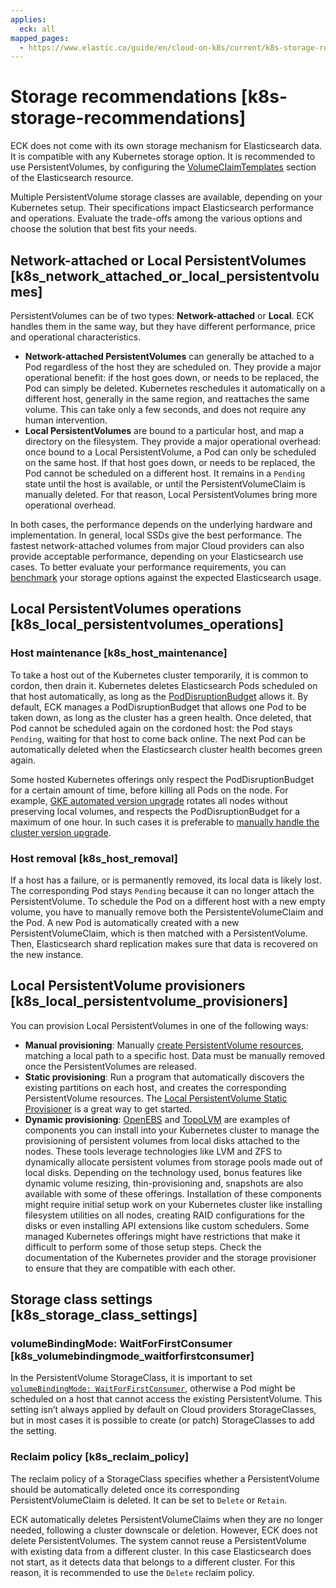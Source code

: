 ```yaml
---
applies:
  eck: all
mapped_pages:
  - https://www.elastic.co/guide/en/cloud-on-k8s/current/k8s-storage-recommendations.html
---
```


# Storage recommendations [k8s-storage-recommendations]

ECK does not come with its own storage mechanism for Elasticsearch data. It is compatible with any Kubernetes storage option. It is recommended to use PersistentVolumes, by configuring the [VolumeClaimTemplates](volume-claim-templates.md) section of the Elasticsearch resource.

Multiple PersistentVolume storage classes are available, depending on your Kubernetes setup. Their specifications impact Elasticsearch performance and operations. Evaluate the trade-offs among the various options and choose the solution that best fits your needs.


## Network-attached or Local PersistentVolumes [k8s_network_attached_or_local_persistentvolumes]

PersistentVolumes can be of two types: **Network-attached** or **Local**. ECK handles them in the same way, but they have different performance, price and operational characteristics.

* **Network-attached PersistentVolumes** can generally be attached to a Pod regardless of the host they are scheduled on. They provide a major operational benefit: if the host goes down, or needs to be replaced, the Pod can simply be deleted. Kubernetes reschedules it automatically on a different host, generally in the same region, and reattaches the same volume. This can take only a few seconds, and does not require any human intervention.
* **Local PersistentVolumes** are bound to a particular host, and map a directory on the filesystem. They provide a major operational overhead: once bound to a Local PersistentVolume, a Pod can only be scheduled on the same host. If that host goes down, or needs to be replaced, the Pod cannot be scheduled on a different host. It remains in a `Pending` state until the host is available, or until the PersistentVolumeClaim is manually deleted. For that reason, Local PersistentVolumes bring more operational overhead.

In both cases, the performance depends on the underlying hardware and implementation. In general, local SSDs give the best performance. The fastest network-attached volumes from major Cloud providers can also provide acceptable performance, depending on your Elasticsearch use cases. To better evaluate your performance requirements, you can [benchmark](https://github.com/elastic/rally) your storage options against the expected Elasticsearch usage.


## Local PersistentVolumes operations [k8s_local_persistentvolumes_operations]


### Host maintenance [k8s_host_maintenance]

To take a host out of the Kubernetes cluster temporarily, it is common to cordon, then drain it. Kubernetes deletes Elasticsearch Pods scheduled on that host automatically, as long as the [PodDisruptionBudget](pod-disruption-budget.md) allows it. By default, ECK manages a PodDisruptionBudget that allows one Pod to be taken down, as long as the cluster has a green health. Once deleted, that Pod cannot be scheduled again on the cordoned host: the Pod stays `Pending`, waiting for that host to come back online. The next Pod can be automatically deleted when the Elasticsearch cluster health becomes green again.

Some hosted Kubernetes offerings only respect the PodDisruptionBudget for a certain amount of time, before killing all Pods on the node. For example, [GKE automated version upgrade](https://cloud.google.com/kubernetes-engine/docs/concepts/cluster-upgrades) rotates all nodes without preserving local volumes, and respects the PodDisruptionBudget for a maximum of one hour. In such cases it is preferable to [manually handle the cluster version upgrade](https://cloud.google.com/kubernetes-engine/docs/concepts/cluster-upgrades#upgrading_manually).


### Host removal [k8s_host_removal]

If a host has a failure, or is permanently removed, its local data is likely lost. The corresponding Pod stays `Pending` because it can no longer attach the PersistentVolume. To schedule the Pod on a different host with a new empty volume, you have to manually remove both the PersistenteVolumeClaim and the Pod. A new Pod is automatically created with a new PersistentVolumeClaim, which is then matched with a PersistentVolume. Then, Elasticsearch shard replication makes sure that data is recovered on the new instance.


## Local PersistentVolume provisioners [k8s_local_persistentvolume_provisioners]

You can provision Local PersistentVolumes in one of the following ways:

* **Manual provisioning**: Manually [create PersistentVolume resources](https://kubernetes.io/blog/2018/04/13/local-persistent-volumes-beta/#creating-a-local-persistent-volume), matching a local path to a specific host. Data must be manually removed once the PersistentVolumes are released.
* **Static provisioning**: Run a program that automatically discovers the existing partitions on each host, and creates the corresponding PersistentVolume resources. The [Local PersistentVolume Static Provisioner](https://github.com/kubernetes-sigs/sig-storage-local-static-provisioner) is a great way to get started.
* **Dynamic provisioning**: [OpenEBS](https://openebs.io) and [TopoLVM](https://github.com/topolvm/topolvm) are examples of components you can install into your Kubernetes cluster to manage the provisioning of persistent volumes from local disks attached to the nodes. These tools leverage technologies like LVM and ZFS to dynamically allocate persistent volumes from storage pools made out of local disks. Depending on the technology used, bonus features like dynamic volume resizing, thin-provisioning and, snapshots are also available with some of these offerings. Installation of these components might require initial setup work on your Kubernetes cluster like installing filesystem utilities on all nodes, creating RAID configurations for the disks or even installing API extensions like custom schedulers. Some managed Kubernetes offerings might have restrictions that make it difficult to perform some of those setup steps. Check the documentation of the Kubernetes provider and the storage provisioner to ensure that they are compatible with each other.


## Storage class settings [k8s_storage_class_settings]


### volumeBindingMode: WaitForFirstConsumer [k8s_volumebindingmode_waitforfirstconsumer]

In the PersistentVolume StorageClass, it is important to set [`volumeBindingMode: WaitForFirstConsumer`](https://kubernetes.io/docs/concepts/storage/storage-classes/#volume-binding-mode), otherwise a Pod might be scheduled on a host that cannot access the existing PersistentVolume. This setting isn’t always applied by default on Cloud providers StorageClasses, but in most cases it is possible to create (or patch) StorageClasses to add the setting.


### Reclaim policy [k8s_reclaim_policy]

The reclaim policy of a StorageClass specifies whether a PersistentVolume should be automatically deleted once its corresponding PersistentVolumeClaim is deleted. It can be set to `Delete` or `Retain`.

ECK automatically deletes PersistentVolumeClaims when they are no longer needed, following a cluster downscale or deletion. However, ECK does not delete PersistentVolumes. The system cannot reuse a PersistentVolume with existing data from a different cluster. In this case Elasticsearch does not start, as it detects data that belongs to a different cluster. For this reason, it is recommended to use the `Delete` reclaim policy.
